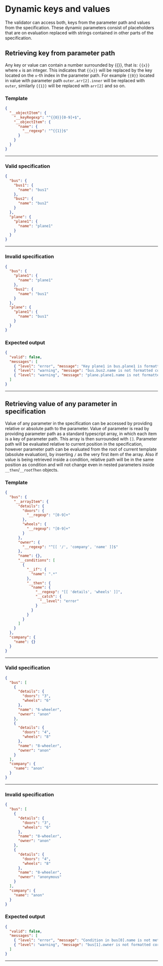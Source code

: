 # Dynamic keys and values

The validator can access both, keys from the parameter path and values from the specification. These dynamic parameters consist of placeholders that are on evaluation replaced with strings contained in other parts of the specification.

## Retrieving key from parameter path

Any key or value can contain a number surrounded by {{}}, that is: `{{x}}` where `x` is an integer. This indicates that `{{x}}` will be replaced by the key located on the `x`-th index in the parameter path. For example `{{0}}` located in value with parameter path `outer.arr[2].inner` will be replaced with `outer`, similarly `{{1}}` will be replaced with `arr[2]` and so on.

### Template

```json
{
  "__objectItem": {
    "__keyRegexp": "^{{0}}[0-9]+$",
    "__objectItem": {
      "name": {
        "__regexp": "^{{1}}$"
      }
    }
  }
}
```
---
### Valid specification

```json
{
  "bus": {
    "bus1": {
      "name": "bus1"
    },
    "bus2": {
      "name": "bus2"
    }
  },
  "plane": {
    "plane1": {
      "name": "plane1"
    }
  }
}
```

---
### Invalid specification
```json
{
  "bus": {
    "plane1": {
      "name": "plane1"
    },
    "bus2": {
      "name": "bus1"
    }
  },
  "plane": {
    "plane1": {
      "name": "bus1"
    }
  }
}
```
### Expected output
```json
{
  "valid": false,
  "messages": [
    { "level": "error", "message": "Key plane1 in bus.plane1 is formatted incorrectly" },
    { "level": "warning", "message": "bus.bus2.name is not formatted correctly" },
    { "level": "warning", "message": "plane.plane1.name is not formatted correctly" }
  ]
}
```
---

## Retrieving value of any parameter in specification

Value of any parameter in the specification can be accessed by providing relative or absolute path to the parameter. Value of parameter is read by providing parameter path as a standard typescript array, in which each item is a key of parameter path. This array is then surrounded with `[]`. Parameter path will be evaluated relative to current position in the specification, however parameter path can be evaluated from the root of current template (absolute evaluation), by inserting `/` as the very first item of the array. Also if value is being retrieved inside a condition, relative path will be in the same position as condition and will not change even in nested parameters inside `__then`/`__rootThen` objects.

### Template

```json
{
  "bus": {
    "__arrayItem": {
      "details": {
        "doors": {
          "__regexp": "[0-9]+"
        },
        "wheels": {
          "__regexp": "[0-9]+"
        }
      },
      "owner": {
        "__regexp": "^[[ '/', 'company', 'name' ]]$"
      },
      "name": {},
      "__conditions": [
        {
          "__if": {
            "name": ".*"
          },
          "__then": {
            "name": {
              "__regexp": "[[ 'details', 'wheels' ]]",
              "__catch": {
                "__level": "error"
              }
            }
          }
        }
      ]
    }
  },
  "company": {
    "name": {}
  }
}
```
---
### Valid specification

```json
{
  "bus": [
    {
      "details": {
        "doors": "3",
        "wheels": "6"
      },
      "name": "6-wheeler",
      "owner": "anon"
    },
    {
      "details": {
        "doors": "4",
        "wheels": "8"
      },
      "name": "8-wheeler",
      "owner": "anon"
    }
  ],
  "company": {
    "name": "anon"
  }
}
```
---
### Invalid specification
```json
{
  "bus": [
    {
      "details": {
        "doors": "3",
        "wheels": "6"
      },
      "name": "8-wheeler",
      "owner": "anon"
    },
    {
      "details": {
        "doors": "4",
        "wheels": "8"
      },
      "name": "8-wheeler",
      "owner": "anonymous"
    }
  ],
  "company": {
    "name": "anon"
  }
}
```
### Expected output
```json
{
  "valid": false,
  "messages": [
    { "level": "error", "message": "Condition in bus[0].name is not met with name" },
    { "level": "warning", "message": "bus[1].owner is not formatted correctly" }
  ]
}
```
---

